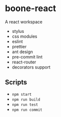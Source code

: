 # boone-react

A react workspace

- stylus
- css modules
- eslint
- prettier
- ant design
- pre-commit lint
- react-router
- decorators support

## Scripts

- `npm start`
- `npm run build`
- `npm run test`
- `npm run commit`
